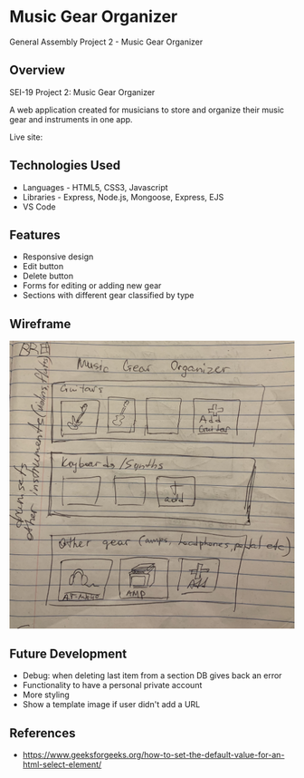 # Music Gear Organizer
General Assembly Project 2 - Music Gear Organizer

## Overview
SEI-19 Project 2: Music Gear Organizer

A web application created for musicians to store and organize their music gear and instruments in one app.

Live site:

## Technologies Used
* Languages - HTML5, CSS3, Javascript
* Libraries - Express, Node.js, Mongoose, Express, EJS
* VS Code

## Features
* Responsive design
* Edit button
* Delete button
* Forms for editing or adding new gear
* Sections with different gear classified by type

## Wireframe
![Wireframe for music gear organizer](/wireframe/IMG_7027.jpg)


## Future Development
- Debug: when deleting last item from a section DB gives back an error
- Functionality to have a personal private account
- More styling
- Show a template image if user didn't add a URL


## References
- https://www.geeksforgeeks.org/how-to-set-the-default-value-for-an-html-select-element/